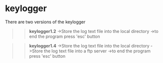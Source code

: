 # keylogger
There are two versions of the keylogger

>> <b>keylogger1.2</b>
->Store the log text file into the local directory
->to end the program press 'esc' button

>> <b>keylogger1.4</b>
->Store the log text file into the local directory
->Store the log text file into a ftp server
->to end the program press 'esc' button

